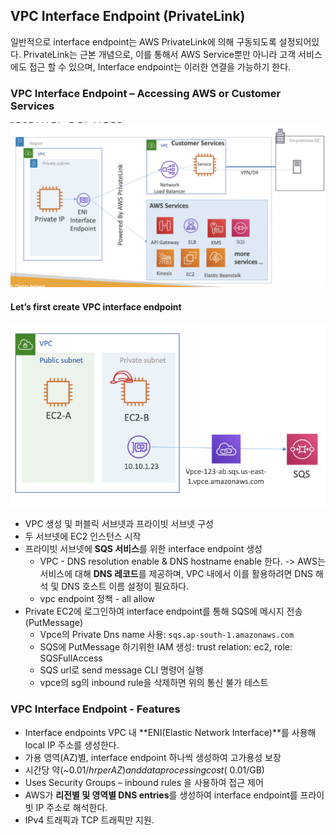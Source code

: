 
## VPC Interface Endpoint (PrivateLink)

일반적으로 interface endpoint는 AWS PrivateLink에 의해 구동되도록 설정되어있다.
PrivateLink는 근본 개념으로, 이를 통해서 AWS Service뿐만 아니라 고객 서비스에도 접근 할 수 있으며, Interface endpoint는 이러한 연결을 가능하기 한다.
### VPC Interface Endpoint – Accessing AWS or Customer Services
![600](images/Pasted%20image%2020250119230340.png)


#### Let’s first create VPC interface endpoint
![400](images/Pasted%20image%2020250119230439.png)
- VPC 생성 및 퍼블릭 서브넷과 프라이빗 서브넷 구성
- 두 서브넷에 EC2 인스턴스 시작
- 프라이빗 서브넷에 **SQS 서비스**를 위한 interface endpoint 생성
	- VPC - DNS resolution enable & DNS hostname enable 한다.
	  -> AWS는 서비스에 대해 **DNS 레코드**를 제공하며, VPC 내에서 이를 활용하려면 DNS 해석 및 DNS 호스트 이름 설정이 필요하다. 
	- vpc endpoint 정책 - all allow
- Private EC2에 로그인하여 interface endpoint를 통해 SQS에 메시지 전송(PutMessage)
	- Vpce의 Private Dns name 사용: `sqs.ap-south-1.amazonaws.com`
	- SQS에 PutMessage 하기위한 IAM 생성: trust relation: ec2, role: SQSFullAccess
	- SQS url로 send message CLI 명령어 실행
	- vpce의 sg의 inbound rule을 삭제하면 위의 통신 불가 테스트

### VPC Interface Endpoint - Features

- Interface endpoints VPC 내 **ENI(Elastic Network Interface)**를 사용해 local IP 주소를 생성한다.
- 가용 영역(AZ)별, interface endpoint 하나씩 생성하여 고가용성 보장
- 시간당 약(~$0.01/hr per AZ) and data processing cost (~$0.01/GB)
- Uses Security Groups – inbound rules 을 사용하여 접근 제어
- AWS가 **리전별 및 영역별 DNS entries**를 생성하여 interface endpoint를 프라이빗 IP 주소로 해석한다.
- IPv4 트래픽과 TCP 트래픽만 지원.
